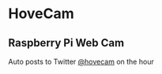 # HoveCam

## Raspberry Pi Web Cam 

Auto posts to Twitter <a href='https://twitter.com/hovecam'>@hovecam</a> on the hour

